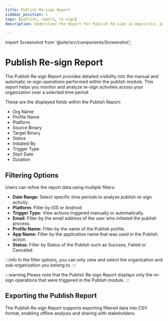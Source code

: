 ```yaml
---
title: Publish Re-sign Report
sidebar_position: 1
tags: [publish, report, re-sign]
description: Understand the Report for Publish Re-sign in Appcircle, providing visibility on the usage of re-sign operations within the publish module over a given time period.

---
```


import Screenshot from '@site/src/components/Screenshot';

# Publish Re-sign Report

The Publish Re-sign Report provides detailed visibility into the manual and automatic re-sign operations performed within the publish module. This report helps you monitor and analyze re-sign activities across your organization over a selected time period.

These are the displayed fields within the Publish Report:

- Org Name
- Profile Name
- Platform
- Source Binary
- Target Binary
- Status
- Initiated By
- Trigger Type
- Start Date
- Duration

<Screenshot url="https://cdn.appcircle.io/docs/assets/BE6970-ss4.png" />

## Filtering Options

Users can refine the report data using multiple filters:

- **Date Range:** Select specific time periods to analyze publish re-sign activity.
- **Platform:** Filter by iOS or Android
- **Trigger Type:** View actions triggered manually or automatically.
- **Email:** Filter by the email address of the user who initiated the publish process.
- **Profile Name:** Filter by the name of the Publish profile.
- **App Name:** Filter by the application name that was used in the Publish action.
- **Status:** Filter by Status of the Publish such as Success, Failed or Canceled.

<Screenshot url="https://cdn.appcircle.io/docs/assets/BE6970-ss5.png" />

:::info
In the filter options, you can only view and select the organization and sub-organization you belong to.
:::

:::warning
Please note that the Publish Re-sign Report displays only the re-sign operations that were triggered in the Publish module.
:::

## Exporting the Publish Report

The Publish Re-sign Report supports exporting filtered data into CSV format, enabling offline analysis and sharing with stakeholders.

<Screenshot url="https://cdn.appcircle.io/docs/assets/BE6970-ss6.png" />